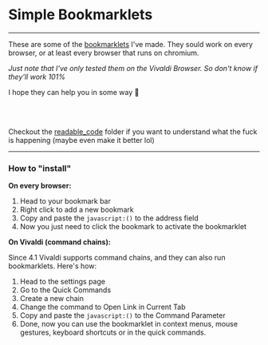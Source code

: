 # Simple Bookmarklets
---

These are some of the [bookmarklets](https://en.wikipedia.org/wiki/Bookmarklet) I've made. They sould work on every browser, or at least every browser that runs on chromium.

*Just note that I've only tested them on the Vivaldi Browser. So don't know if they'll work 101%*

I hope they can help you in some way 🙂

<br /><br />

Checkout the [readable_code](./bookmarklets.md) folder if you want to understand what the fuck is happening (maybe even make it better lol)

---

### How to "install"

**On every browser:**

1. Head to your bookmark bar
2. Right click to add a new bookmark
3. Copy and paste the `javascript:()` to the address field
4. Now you just need to click the bookmark to activate the bookmarklet

**On Vivaldi (command chains):**

Since 4.1 Vivaldi supports command chains, and they can also run bookmarklets. Here's how:

1. Head to the settings page
2. Go to the Quick Commands
3. Create a new chain
4. Change the command to Open Link in Current Tab
5. Copy and paste the `javascript:()` to the Command Parameter
6. Done, now you can use the bookmarklet in context menus, mouse gestures, keyboard shortcuts or in the quick commands.